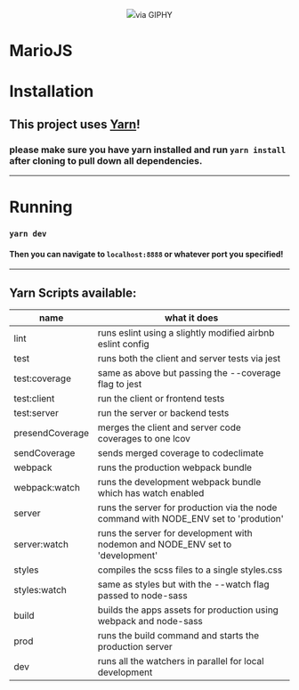 <p align="center">
  <img src="https://giphy.com/embed/9m5a3Tdw8dWKs">via GIPHY</img>
  <br>
</p>

# MarioJS

# Installation
## This project uses [Yarn](https://yarnpkg.com/lang/en/docs/install/)!
### please make sure you have yarn installed and run ``` yarn install ``` after cloning to pull down all dependencies.

---

# Running
### ``` yarn dev ```

#### Then you can navigate to `localhost:8888` or whatever port you specified!

---

## Yarn Scripts available: 
| name | what it does | 
| --- | --- |
| lint | runs eslint using a slightly modified airbnb eslint config |
| test | runs both the client and server tests via jest |
| test:coverage | same as above but passing the --coverage flag to jest |
| test:client | run the client or frontend tests |
| test:server | run the server or backend tests |
| presendCoverage | merges the client and server code coverages to one lcov |
| sendCoverage | sends merged coverage to codeclimate |
| webpack | runs the production webpack bundle |
| webpack:watch | runs the development webpack bundle which has watch enabled |
| server | runs the server for production via the node command with NODE_ENV set to 'prodution' |
| server:watch | runs the server for development with nodemon and NODE_ENV set to 'development' |
| styles | compiles the scss files to a single styles.css |
| styles:watch | same as styles but with the --watch flag passed to node-sass |
| build | builds the apps assets for production using webpack and node-sass |
| prod | runs the build command and starts the production server |
| dev | runs all the watchers in parallel for local development |

